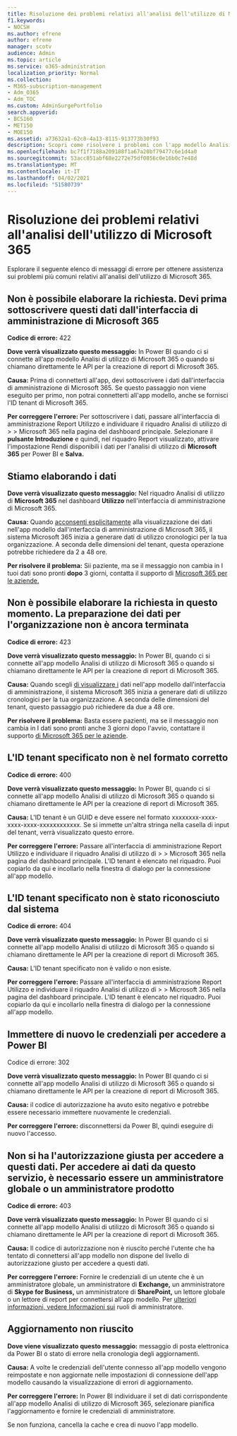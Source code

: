 ```yaml
---
title: Risoluzione dei problemi relativi all'analisi dell'utilizzo di Microsoft 365
f1.keywords:
- NOCSH
ms.author: efrene
author: efrene
manager: scotv
audience: Admin
ms.topic: article
ms.service: o365-administration
localization_priority: Normal
ms.collection:
- M365-subscription-management
- Adm_O365
- Adm_TOC
ms.custom: AdminSurgePortfolio
search.appverid:
- BCS160
- MET150
- MOE150
ms.assetid: a73632a1-62c8-4a13-8115-913773b30f93
description: Scopri come risolvere i problemi con l'app modello Analisi di utilizzo di Microsoft 365.
ms.openlocfilehash: bc7f1f7188a209188f1a67a20bf79477c6e1d4a0
ms.sourcegitcommit: 53acc851abf68e2272e75df0856c0e16b0c7e48d
ms.translationtype: MT
ms.contentlocale: it-IT
ms.lasthandoff: 04/02/2021
ms.locfileid: "51580739"
---
```

# <a name="troubleshooting-microsoft-365-usage-analytics"></a>Risoluzione dei problemi relativi all'analisi dell'utilizzo di Microsoft 365

Esplorare il seguente elenco di messaggi di errore per ottenere assistenza sui problemi più comuni relativi all'analisi dell'utilizzo di Microsoft 365.
  
    
## <a name="we-are-unable-to-process-your-request-you-have-to-first-subscribe-to-this-data-from-the-microsoft-365-admin-center"></a>Non è possibile elaborare la richiesta. Devi prima sottoscrivere questi dati dall'interfaccia di amministrazione di Microsoft 365

 **Codice di errore:** 422 
  
 **Dove verrà visualizzato questo messaggio:** In Power BI quando ci si connette all'app modello Analisi di utilizzo di Microsoft 365 o quando si chiamano direttamente le API per la creazione di report di Microsoft 365. 
  
 **Causa:** Prima di connetterti all'app, devi sottoscrivere i dati dall'interfaccia di amministrazione di Microsoft 365. Se questo passaggio non viene eseguito per primo, non potrai connetterti all'app modello, anche se fornisci l'ID tenant di Microsoft 365. 
  
 **Per correggere l'errore:** Per sottoscrivere i dati, passare all'interfaccia di amministrazione Report Utilizzo e individuare il riquadro Analisi di utilizzo di \>  \> <a href="https://go.microsoft.com/fwlink/p/?linkid=2074756" target="_blank"></a> Microsoft 365 nella pagina del dashboard principale. Selezionare il **pulsante Introduzione** e  quindi, nel riquadro Report visualizzato, attivare l'impostazione Rendi disponibili i dati per l'analisi di utilizzo di **Microsoft 365** per Power BI e **Salva.**
  
## <a name="we-are-processing-your-data"></a>Stiamo elaborando i dati

 **Dove verrà visualizzato questo messaggio:** Nel riquadro Analisi di utilizzo di **Microsoft 365** nel dashboard **Utilizzo** nell'interfaccia di amministrazione di Microsoft 365. 
  
 **Causa:** Quando [acconsenti esplicitamente](enable-usage-analytics.md) alla visualizzazione dei dati nell'app modello dall'interfaccia di amministrazione di Microsoft 365, il sistema Microsoft 365 inizia a generare dati di utilizzo cronologici per la tua organizzazione. A seconda delle dimensioni del tenant, questa operazione potrebbe richiedere da 2 a 48 ore. 
  
 **Per risolvere il problema:** Sii paziente, ma se il messaggio non cambia in I tuoi dati sono pronti **dopo** 3 giorni, contatta il supporto di [Microsoft 365 per le aziende.](../contact-support-for-business-products.md)
  
## <a name="we-are-unable-to-process-your-request-at-this-time-we-are-still-preparing-the-data-for-your-organization"></a>Non è possibile elaborare la richiesta in questo momento. La preparazione dei dati per l'organizzazione non è ancora terminata

 **Codice di errore:** 423 
  
 **Dove verrà visualizzato questo messaggio:** In Power BI, quando ci si connette all'app modello Analisi di utilizzo di Microsoft 365 o quando si chiamano direttamente le API per la creazione di report di Microsoft 365. 
  
 **Causa:** Quando scegli [di visualizzare i](enable-usage-analytics.md) dati nell'app modello dall'interfaccia di amministrazione, il sistema Microsoft 365 inizia a generare dati di utilizzo cronologici per la tua organizzazione. A seconda delle dimensioni del tenant, questo passaggio può richiedere da due a 48 ore. 
  
 **Per risolvere il problema:** Basta essere pazienti, ma se il  messaggio non cambia in I dati sono pronti anche 3 giorni dopo l'avvio, contattare il supporto [di Microsoft 365 per le aziende](../contact-support-for-business-products.md).
  
## <a name="the-tenant-id-you-provided-is-not-in-the-correct-format"></a>L'ID tenant specificato non è nel formato corretto

 **Codice di errore:** 400 
  
 **Dove verrà visualizzato questo messaggio:** In Power BI, quando ci si connette all'app modello Analisi di utilizzo di Microsoft 365 o quando si chiamano direttamente le API per la creazione di report di Microsoft 365. 
  
 **Causa:** L'ID tenant è un GUID e deve essere nel formato xxxxxxxx-xxxx-xxxx-xxxx-xxxxxxxxxxxx. Se si immette un'altra stringa nella casella di input del tenant, verrà visualizzato questo errore. 
  
 **Per correggere l'errore:** Passare all'interfaccia di amministrazione Report Utilizzo e individuare il riquadro Analisi di utilizzo di \>  \> <a href="https://go.microsoft.com/fwlink/p/?linkid=2074756" target="_blank"></a> Microsoft 365 nella pagina del dashboard principale. L'ID tenant è elencato nel riquadro. Puoi copiarlo da qui e incollarlo nella finestra di dialogo per la connessione all'app modello. 
  
## <a name="the-tenant-id-you-provided-is-not-recognized-by-our-system"></a>L'ID tenant specificato non è stato riconosciuto dal sistema

 **Codice di errore:** 404 
  
 **Dove verrà visualizzato questo messaggio:** In Power BI quando ci si connette all'app modello Analisi di utilizzo di Microsoft 365 o quando si chiamano direttamente le API per la creazione di report di Microsoft 365. 
  
 **Causa:** L'ID tenant specificato non è valido o non esiste. 
  
 **Per correggere l'errore:** Passare all'interfaccia di amministrazione Report Utilizzo e individuare il riquadro Analisi di utilizzo di \>  \> <a href="https://go.microsoft.com/fwlink/p/?linkid=2074756" target="_blank"></a> Microsoft 365 nella pagina del dashboard principale. L'ID tenant è elencato nel riquadro. Puoi copiarlo da qui e incollarlo nella finestra di dialogo per la connessione all'app modello. 
  
## <a name="please-re-enter-your-credentials-to-sign-in-to-power-bi-again"></a>Immettere di nuovo le credenziali per accedere a Power BI

Codice di errore: 302
  
 **Dove verrà visualizzato questo messaggio:** In Power BI quando ci si connette all'app modello Analisi di utilizzo di Microsoft 365 o quando si chiamano direttamente le API per la creazione di report di Microsoft 365. 
  
 **Causa:** il codice di autorizzazione ha avuto esito negativo e potrebbe essere necessario immettere nuovamente le credenziali. 
  
 **Per correggere l'errore:** disconnettersi da Power BI, quindi eseguire di nuovo l'accesso. 
  
## <a name="you-do-not-have-the-right-authorization-to-access-to-this-data-to-be-able-to-gain-access-to-the-data-from-this-service-you-need-to-be-either-a-global-admin-or-any-one-of-the-product-admins"></a>Non si ha l'autorizzazione giusta per accedere a questi dati. Per accedere ai dati da questo servizio, è necessario essere un amministratore globale o un amministratore prodotto

 **Codice di errore:** 403 
  
 **Dove verrà visualizzato questo messaggio:** In Power BI quando ci si connette all'app modello Analisi di utilizzo di Microsoft 365 o quando si chiamano direttamente le API per la creazione di report di Microsoft 365. 
  
 **Causa:** Il codice di autorizzazione non è riuscito perché l'utente che ha tentato di connettersi all'app modello non dispone del livello di autorizzazione giusto per accedere a questi dati. 
  
 **Per correggere l'errore:** Fornire le credenziali di un utente che è un amministratore globale, un amministratore  di  **Exchange,** un amministratore di **Skype for Business,** un amministratore di **SharePoint,** un lettore globale o un lettore di report per connettersi all'app modello.  Per [ulteriori informazioni, vedere Informazioni sui](../add-users/about-admin-roles.md) ruoli di amministratore. 
  
## <a name="refresh-failed"></a>Aggiornamento non riuscito

 **Dove viene visualizzato questo messaggio:** messaggio di posta elettronica da Power BI o stato di errore nella cronologia degli aggiornamenti. 
  
 **Causa:** A volte le credenziali dell'utente connesso all'app modello vengono reimpostate e non aggiornate nelle impostazioni di connessione dell'app modello causando la visualizzazione di errori di aggiornamento. 
  
 **Per correggere l'errore:** In Power BI individuare il set di dati corrispondente all'app  modello Analisi di utilizzo di Microsoft 365, selezionare pianifica l'aggiornamento e fornire le credenziali di amministratore. 
  
Se non funziona, cancella la cache e crea di nuovo l'app modello.
  
  
